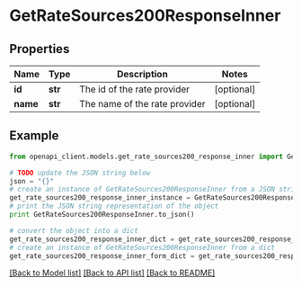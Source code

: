 # GetRateSources200ResponseInner


## Properties
Name | Type | Description | Notes
------------ | ------------- | ------------- | -------------
**id** | **str** | The id of the rate provider | [optional] 
**name** | **str** | The name of the rate provider | [optional] 

## Example

```python
from openapi_client.models.get_rate_sources200_response_inner import GetRateSources200ResponseInner

# TODO update the JSON string below
json = "{}"
# create an instance of GetRateSources200ResponseInner from a JSON string
get_rate_sources200_response_inner_instance = GetRateSources200ResponseInner.from_json(json)
# print the JSON string representation of the object
print GetRateSources200ResponseInner.to_json()

# convert the object into a dict
get_rate_sources200_response_inner_dict = get_rate_sources200_response_inner_instance.to_dict()
# create an instance of GetRateSources200ResponseInner from a dict
get_rate_sources200_response_inner_form_dict = get_rate_sources200_response_inner.from_dict(get_rate_sources200_response_inner_dict)
```
[[Back to Model list]](../README.md#documentation-for-models) [[Back to API list]](../README.md#documentation-for-api-endpoints) [[Back to README]](../README.md)


